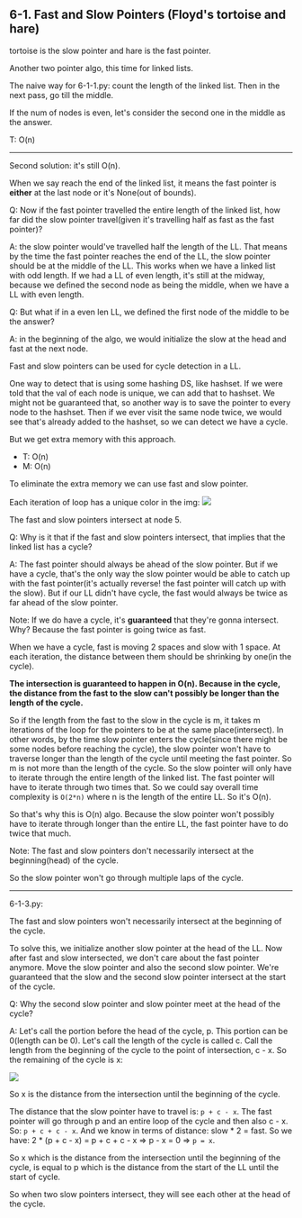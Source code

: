 ## 6-1. Fast and Slow Pointers (Floyd's tortoise and hare)
tortoise is the slow pointer and hare is the fast pointer.

Another two pointer algo, this time for linked lists.

The naive way for 6-1-1.py: count the length of the linked list. Then in the next pass, go till the middle.

If the num of nodes is even, let's consider the second one in the middle as the answer.

T: O(n)

---

Second solution: it's still O(n).

When we say reach the end of the linked list, it means the fast pointer is **either** at the last node or it's None(out of bounds).

Q: Now if the fast pointer travelled the entire length of the linked list, how far did the slow pointer travel(given it's travelling
half as fast as the fast pointer)?

A: the slow pointer would've travelled half the length of the LL. That means by the time the fast pointer reaches the
end of the LL, the slow pointer should be at the middle of the LL. This works when we have a linked list with odd length.
If we had a LL of even length, it's still at the midway, because we defined the second node as being the middle, when we have
a LL with even length.

Q: But what if in a even len LL, we defined the first node of the middle to be the answer?

A: in the beginning of the algo, we would initialize the slow at the head and fast at the next node.

Fast and slow pointers can be used for cycle detection in a LL.

One way to detect that is using some hashing DS, like hashset. If we were told that the val of each node is unique, we can
add that to hashset. We might not be guaranteed that, so another way is to save the pointer to every node to the hashset.
Then if we ever visit the same node twice, we would see that's already added to the hashset, so we can detect we have a cycle.

But we get extra memory with this approach.

- T: O(n)
- M: O(n)

To eliminate the extra memory we can use fast and slow pointer. 

Each iteration of loop has a unique color in the img:
![](../img/2-linked-lists/6-1-1.png)

The fast and slow pointers intersect at node 5.

Q: Why is it that if the fast and slow pointers intersect, that implies that the linked list has a cycle?

A: The fast pointer should always be ahead of the slow pointer. But if we have a cycle, that's the only way the slow pointer
would be able to catch up with the fast pointer(it's actually reverse! the fast pointer will catch up with the slow).
But if our LL didn't have cycle, the fast would always be twice as far ahead of the slow pointer.

Note: If we do have a cycle, it's **guaranteed** that they're gonna intersect. Why? Because the fast pointer is going twice as
fast.

When we have a cycle, fast is moving 2 spaces and slow with 1 space. At each iteration, the distance between them should be shrinking
by one(in the cycle).

**The intersection is guaranteed to happen in O(n). Because in the cycle, the distance from the fast to the slow can't possibly be
longer than the length of the cycle.**

So if the length from the fast to the slow in the cycle is m, it takes m iterations of the loop for the pointers to be
at the same place(intersect). In other words, by the time slow pointer enters the cycle(since there might be some nodes
before reaching the cycle), the slow pointer won't have to traverse longer than the length of the cycle until meeting the
fast pointer. So m is not more than the length of the cycle.
So the slow pointer will only have to iterate through the entire length of the linked list. The fast pointer will have to
iterate through two times that. So we could say overall time complexity is `O(2*n)` where n is the length of the entire LL.
So it's O(n).

So that's why this is O(n) algo. Because the slow pointer won't possibly have to iterate through longer than the entire LL, the
fast pointer have to do twice that much.

Note: The fast and slow pointers don't necessarily intersect at the beginning(head) of the cycle.

So the slow pointer won't go through multiple laps of the cycle.

---

6-1-3.py:

The fast and slow pointers won't necessarily intersect at the beginning of the cycle.

To solve this, we initialize another slow pointer at the head of the LL. Now after fast and slow intersected, we don't care
about the fast pointer anymore. Move the slow pointer and also the second slow pointer. We're guaranteed that the slow and 
the second slow pointer intersect at the start of the cycle.

Q: Why the second slow pointer and slow pointer meet at the head of the cycle?

A: Let's call the portion before the head of the cycle, p. This portion can be 0(length can be 0). Let's call the length of the cycle is
called c. Call the length from the beginning of the cycle to the point of intersection, c - x. So the remaining of the
cycle is x:

![](../img/2-linked-lists/6-1-2.png)

So x is the distance from the intersection until the beginning of the cycle.

The distance that the slow pointer have to travel is: `p + c - x`. The fast pointer will go through p and an entire loop of the cycle and
then also c - x. So: `p + c + c - x`. And we know in terms of distance: slow * 2 = fast.
So we have: 2 * (p + c - x) = p + c + c - x => p - x = 0 => `p = x`.

So x which is the distance from the intersection until the beginning of the cycle, is equal to p which is the distance from
the start of the LL until the start of cycle.

So when two slow pointers intersect, they will see each other at the head of the cycle.